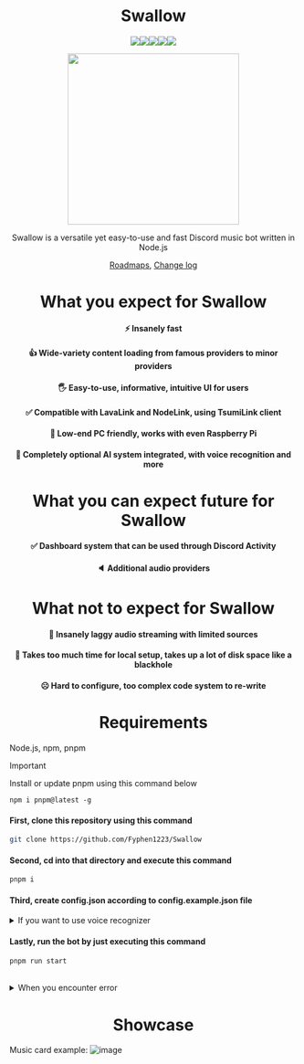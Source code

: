 <h1 align="center">Swallow</h1>

<div align="center">
<img src="https://img.shields.io/badge/-Node.js-339933.svg?logo=node.js&style=for-the-badge"><img src="https://img.shields.io/badge/-Npm-CB3837.svg?logo=npm&style=for-the-badge"><img src="https://img.shields.io/badge/-Pnpm-BD081C.svg?logo=pnpm&style=for-the-badge"><img src="https://img.shields.io/badge/-Eslint-4B32C3.svg?logo=eslint&style=for-the-badge"><img src="https://img.shields.io/badge/-Prettier-F7B93E.svg?logo=prettier&style=for-the-badge">
</div>

<p align="center">
<image src="https://github.com/Fyphen1223/Swallow/assets/89511960/872ace42-9e44-4092-96d2-5e82e6d85466" width="300px">
</p>
<div align="center">

Swallow is a versatile yet easy-to-use and fast Discord music bot written in Node.js

[Roadmaps](./ROADMAPS.md), [Change log](./CHANGELOG.md)

<h1 align="center">What you expect for Swallow</h1>

#### ⚡ Insanely fast

#### 👍 Wide-variety content loading from famous providers to minor providers

#### 🖐️ Easy-to-use, informative, intuitive UI for users

#### ✅ Compatible with LavaLink and NodeLink, using TsumiLink client

#### 🤤 Low-end PC friendly, works with even Raspberry Pi

#### 🧠 Completely optional AI system integrated, with voice recognition and more

<h1 align="center">What you can expect future for Swallow</h1>

#### ✅ Dashboard system that can be used through Discord Activity

#### 🔈 Additional audio providers

<h1 align="center">What not to expect for Swallow</h1>

#### 🤮 Insanely laggy audio streaming with limited sources

#### 🫠 Takes too much time for local setup, takes up a lot of disk space like a blackhole

#### ☹ Hard to configure, too complex code system to re-write

</div>

<h1 align="center">Requirements</h1>

Node.js, npm, pnpm

> [!IMPORTANT]
> Install or update pnpm using this command below
>
> `npm i pnpm@latest -g`

#### First, clone this repository using this command

```bash
git clone https://github.com/Fyphen1223/Swallow
```

#### Second, cd into that directory and execute this command

```bash
pnpm i
```

#### Third, create config.json according to config.example.json file

<details>

<summary>If you want to use voice recognizer</summary>

Create a new folder and cd into it, then use nvm or something like that to use older Node.js version to install vosk (as 18< version of Node.js is not copmatible with it)

Second, copy everything in that `node_modules` folder and paste it into the original `node_modules`.

Third, download models and then put them in models directory, naming them as their capable language name.

I will soon release compressed `node_modules` folder.

</details>


#### Lastly, run the bot by just executing this command

```bash
pnpm run start
```

<br>

<details>

<summary>When you encounter error</summary>

First, please make sure that you have installed Node.js and pnpm correctly.

Second, try removing `node_modules` folder and re-install packages.

Third, make sure Lava/NodeLink is running if you configured it in config.json.

Lastly, if you still have a problem, please create an issue and let me know!

</details>

<h1 align="center">Showcase</h1>

Music card example:
![image](https://github.com/Fyphen1223/Swallow/assets/89511960/042d6aaf-24cb-44cc-8d91-41addcf25f17)
